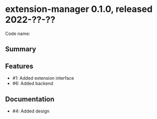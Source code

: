# extension-manager 0.1.0, released 2022-??-??

Code name:

## Summary

## Features

* #1: Added extension interface
* #6: Added backend

## Documentation

* #4: Added design
